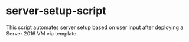 # server-setup-script
This script automates server setup based on user input after deploying a Server 2016 VM via template.
